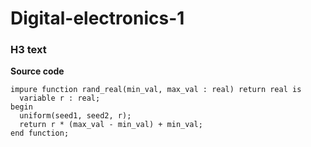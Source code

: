 # Digital-electronics-1
### H3 text


**Source code**
```vhld
impure function rand_real(min_val, max_val : real) return real is
  variable r : real;
begin
  uniform(seed1, seed2, r);
  return r * (max_val - min_val) + min_val;
end function;

```
